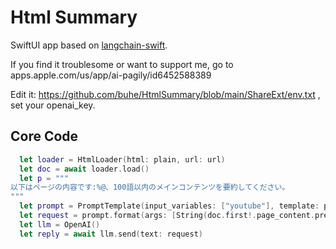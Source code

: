 # Html Summary
SwiftUI app based on [langchain-swift](https://github.com/buhe/langchain-swift).

If you find it troublesome or want to support me, go to apps.apple.com/us/app/ai-pagily/id6452588389

Edit it: https://github.com/buhe/HtmlSummary/blob/main/ShareExt/env.txt , set your openai_key.
## Core Code
```swift
  let loader = HtmlLoader(html: plain, url: url)
  let doc = await loader.load()
  let p = """
以下はページの内容です:%@、100語以内のメインコンテンツを要約してください。
"""
  let prompt = PromptTemplate(input_variables: ["youtube"], template: p)
  let request = prompt.format(args: [String(doc.first!.page_content.prefix(2000))])
  let llm = OpenAI()
  let reply = await llm.send(text: request)
```
